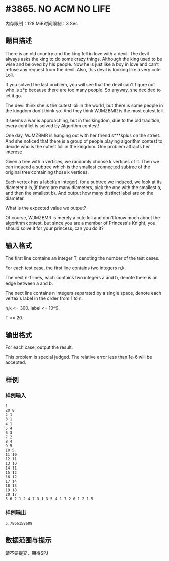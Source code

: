 # #3865. NO ACM NO LIFE

内存限制：128 MiB时间限制：3 Sec

## 题目描述

There is an old country and the king fell in love with a devil. The devil always asks the king to do some crazy things. Although the king used to be wise and beloved by his people. Now he is just like a boy in love and can&rsquo;t refuse any request from the devil. Also, this devil is looking like a very cute Loli.

If you solved the last problem, you will see that the devil can't figure out who is z*p because there are too many people. So anyway, she decided to let it go.

The devil think she is the cutest loli in the world, but there is some people in the kingdom don't think so. And they think WJMZBMR is the most cutest loli. 

It seems a war is approaching, but in this kingdom, due to the old tradition, every conflict is solved by Algorithm contest!

One day, WJMZBMR is hanging out with her friend s***kplus on the street. And she noticed that there is a group of people playing algorithm contest to decide who is the cutest loli in the kingdom. One problem attracts her interest:

Given a tree with n vertices, we randomly choose k vertices of it. Then we can induced a subtree which is the smallest connected subtree of the original tree containing those k vertices.

Each vertex has a label(an integer), for a subtree we induced, we look at its diameter a-b,(if there are many diameters, pick the one with the smallest a, and then the smallest b). And output how many distinct label are on the diameter.

What is the expected value we output?

Of course, WJMZBMR is merely a cute loli and don't know much about the algorithm contest, but since you are a member of Princess's Knight, you should solve it for your princess, can you do it?

## 输入格式

The first line contains an integer T, denoting the number of the test cases.

For each test case, the first line contains two integers n,k.

The next n-1 lines, each contains two integers a and b, denote there is an edge between a and b.

The next line contains n integers separated by a single space, denote each vertex's label in the order from 1 to n.

n,k <= 300. label <= 10^9.

T <= 20.

## 输出格式

For each case, output the result.

This problem is special judged. The relative error less than 1e-6 will be accepted.

## 样例

### 样例输入

    
    1
    20 8
    2 1
    3 1
    4 1
    5 4
    6 3
    7 2
    8 4
    9 5
    10 5
    11 10
    12 11
    13 10
    14 11
    15 12
    16 12
    17 14
    18 13
    19 18
    20 17
    5 6 2 1 2 4 7 3 1 3 5 4 1 7 2 6 1 2 1 5 
    

### 样例输出

    
    5.7866158609
    
    

## 数据范围与提示

请不要提交，期待SPJ
